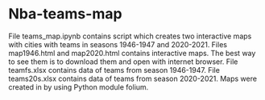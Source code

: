 # Nba-teams-map
File teams_map.ipynb contains script which creates two interactive maps with cities with teams in seasons 1946-1947 and 2020-2021. Files map1946.html and map2020.html contains interactive maps. The best way to see them is to download them and open with internet browser. File teamfs.xlsx contains data of teams from season 1946-1947. File teams20s.xlsx contains data of teams from season 2020-2021. Maps were created in by using Python module folium.
